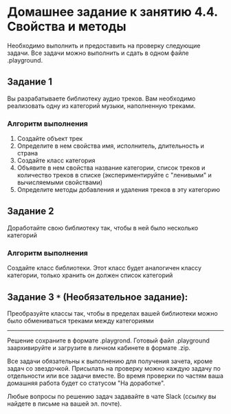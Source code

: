 # Домашнее задание к занятию 4.4. Свойства и методы

Необходимо выполнить и предоставить на проверку следующие задачи. Все задачи можно выполнить и сдать в одном файле .playground.

## Задание 1

Вы разрабатываете библиотеку аудио треков. Вам необходимо реализовать одну из категорий музыки, наполненную треками.

### Алгоритм выполнения

1. Создайте объект трек
2. Определите в нем свойства имя, исполнитель, длительность и страна
3. Создайте класс категория
4. Объявите в нем свойства название категории, список треков и количество треков в списке (экспериментируйте с "ленивыми" и вычисляемыми свойствами)
5. Определите методы добавления и удаления треков в эту категорию


## Задание 2

Доработайте свою библиотеку так, чтобы в ней было несколько категорий

### Алгоритм выполнения

Создайте класс библиотеки. Этот класс будет аналогичен классу категории, только хранить он должен список категорий

## Задание 3 `*` (Необязательное задание):

Преобразуйте классы так, чтобы в пределах вашей библиотеки можно было обмениваться треками между категориями

_______________________________

Решение сохраните в формате .playgrond. Готовый файл .playground заархивируйте и загрузите в личном кабинете в формате .zip.

Все задачи обязательны к выполнению для получения зачета, кроме задач со звездочкой. Присылать на проверку можно каждую задачу по отдельности или все задачи вместе. Во время проверки по частям ваша домашняя работа будет со статусом "На доработке".

Любые вопросы по решению задач задавайте в чате Slack (ссылку вы найдете в письме на вашей эл. почте).
